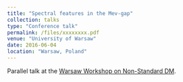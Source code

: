 ```yaml
---
title: "Spectral features in the Mev-gap"
collection: talks
type: "Conference talk"
permalink: /files/xxxxxxxx.pdf
venue: "University of Warsaw"
date: 2016-06-04
location: "Warsaw, Poland"
---
```


Parallel talk at the [Warsaw Workshop on Non-Standard DM](http://indico.fuw.edu.pl/conferenceDisplay.py?confId=45).
